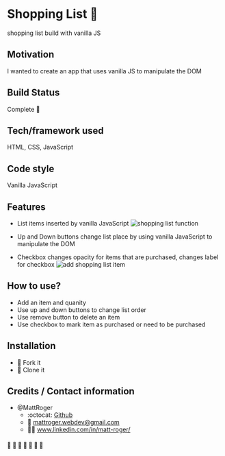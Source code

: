 # Shopping List :memo:

shopping list build with vanilla JS

## Motivation
I wanted to create an app that uses vanilla JS to manipulate the DOM

## Build Status
Complete :checkered_flag:

## Tech/framework used
HTML, CSS, JavaScript

## Code style
Vanilla JavaScript

## Features
* List items inserted by vanilla JavaScript
![shopping list function](https://github.com/MattRoger/screenshots/blob/master/shoppinglist/ShoppinglistAddItems.gif?raw=true)

* Up and Down buttons change list place by using vanilla JavaScript to manipulate the DOM
* Checkbox changes opacity for items that are purchased, changes label for checkbox
![add shopping list item](https://github.com/MattRoger/screenshots/blob/master/shoppinglist/Shopping%20List.gif?raw=true)


## How to use?
* Add an item and quanity
* Use up and down buttons to change list order
* Use remove button to delete an item
* Use checkbox to mark item as purchased or need to be purchased

## Installation
* :trident: Fork it
* :sheep: Clone it


## Credits / Contact information
* @MattRoger 
  * :octocat: [Github](https://mattroger.github.io)
  * :e-mail: mattroger.webdev@gmail.com
  * :man_office_worker: www.linkedin.com/in/matt-roger/
  
####  :tomato: :cut_of_meat: :banana: :egg:	:carrot: :cheese: :grapes:
